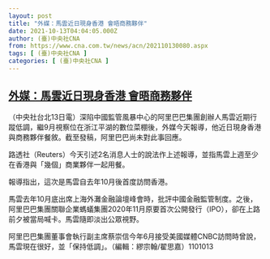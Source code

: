 ```yaml
---
layout: post
title: "外媒：馬雲近日現身香港 會晤商務夥伴"
date: 2021-10-13T04:04:05.000Z
author: (臺)中央社CNA
from: https://www.cna.com.tw/news/acn/202110130080.aspx
tags: [ (臺)中央社CNA ]
categories: [ (臺)中央社CNA ]
---
```

<!--1634097845000-->
[外媒：馬雲近日現身香港 會晤商務夥伴](https://www.cna.com.tw/news/acn/202110130080.aspx)
------

<div>
<div></div><div><p>（中央社台北13日電）深陷中國監管風暴中心的阿里巴巴集團創辦人馬雲近期行蹤低調，繼9月視察位在浙江平湖的數位菜棚後，外媒今天報導，他近日現身香港與商務夥伴餐敘。截至發稿，阿里巴巴尚未對此事回應。</p><p>路透社（Reuters）今天引述2名消息人士的說法作上述報導，並指馬雲上週至少在香港與「幾個」商業夥伴一起用餐。</p><p>報導指出，這次是馬雲自去年10月後首度訪問香港。</p><p>馬雲去年10月底出席上海外灘金融論壇峰會時，批評中國金融監管制度。之後，阿里巴巴集團關聯企業螞蟻集團2020年11月原要首次公開發行（IPO），卻在上路前夕被當局喊卡。馬雲隨即淡出公眾視野。</p><p>阿里巴巴集團董事會執行副主席蔡崇信今年6月接受美國媒體CNBC訪問時曾說，馬雲現在很好，並「保持低調」。（編輯：繆宗翰/翟思嘉）1101013</p></div>
</div>
